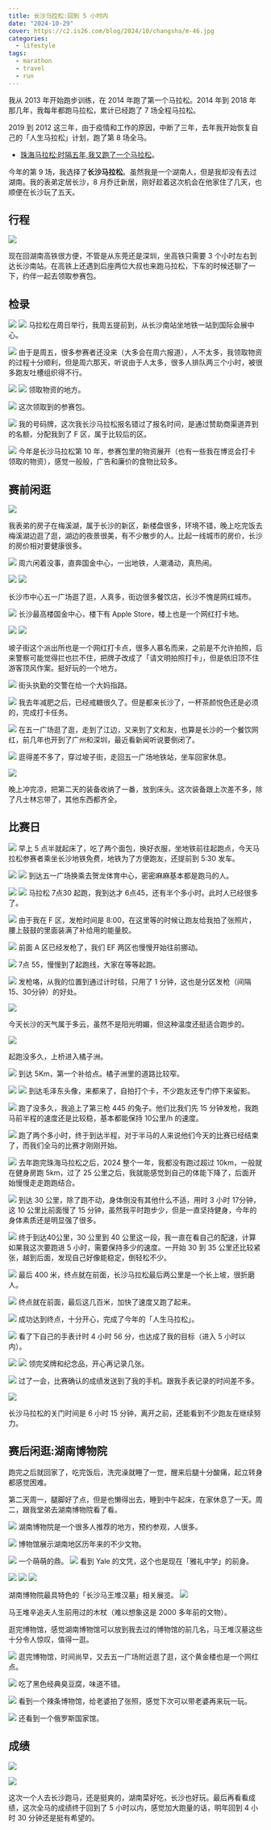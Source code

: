 ```yaml
---
title: 长沙马拉松:回到 5 小时内
date: "2024-10-29"
cover: https://c2.is26.com/blog/2024/10/changsha/m-46.jpg
categories:
  - lifestyle
tags:
  - marathon
  - travel
  - run
---
```


我从 2013 年开始跑步训练，在 2014 年跑了第一个马拉松。2014 年到 2018 年那几年，我每年都跑马拉松，累计已经跑了 7 场全程马拉松。

2019 到 2012 这三年，由于疫情和工作的原因，中断了三年，去年我开始恢复自己的「人生马拉松」计划，跑了第 8 场全马。

- [珠海马拉松:时隔五年,我又跑了一个马拉松](https://luolei.org/zhuhai-marathon-2023)。

今年的第 9 场，我选择了**长沙马拉松**。虽然我是一个湖南人，但是我却没有去过湖南。我的表弟定居长沙，8 月乔迁新居，刚好趁着这次机会在他家住了几天，也顺便在长沙玩了五天。

## 行程

![](https://c2.is26.com/blog/2024/10/changsha/m-2.jpg)

现在回湖南高铁很方便，不管是从东莞还是深圳，坐高铁只需要 3 个小时左右到达长沙南站。在高铁上还遇到后座两位大叔也来跑马拉松，下车的时候还聊了一下，约伴一起去领取参赛包。

## 检录

![](https://c2.is26.com/blog/2024/10/changsha/m-1.jpg)
![](https://c2.is26.com/blog/2024/10/changsha/m-9.jpg)
马拉松在周日举行，我周五提前到，从长沙南站坐地铁一站到国际会展中心。

![](https://c2.is26.com/blog/2024/10/changsha/m-3.jpg)
由于是周五，很多参赛者还没来（大多会在周六报道），人不太多，我领取物资的过程十分顺利，但是周六那天，听说由于人太多，很多人排队两三个小时，被很多跑友吐槽组织得不行。

![](https://c2.is26.com/blog/2024/10/changsha/m-4.jpg)
![](https://c2.is26.com/blog/2024/10/changsha/m-5.jpg)
领取物资的地方。

![](https://c2.is26.com/blog/2024/10/changsha/m-6.jpg)
这次领取到的参赛包。

![](https://c2.is26.com/blog/2024/10/changsha/m-8.jpg)
我的号码牌，这次我长沙马拉松报名错过了报名时间，是通过赞助商渠道弄到的名额，分配我到了 F 区，属于比较后的区。

![](https://c2.is26.com/blog/2024/10/changsha/m-23.jpg)
今年是长沙马拉松第 10 年，参赛包里的物资展开（也有一些我在博览会打卡领取的物资），感觉一般般，广告和廉价的食物比较多。

## 赛前闲逛

![](https://c2.is26.com/blog/2024/10/changsha/m-10.jpg)

我表弟的房子在梅溪湖，属于长沙的新区，新楼盘很多，环境不错，晚上吃完饭去梅溪湖边逛了逛，湖边的夜景很美，有不少散步的人。比起一线城市的房价，长沙的房价相对要健康很多。

![](https://c2.is26.com/blog/2024/10/changsha/m-11.jpg)
周六闲着没事，直奔国金中心，一出地铁，人潮涌动，真热闹。

![](https://c2.is26.com/blog/2024/10/changsha/m-12.jpg)
![](https://c2.is26.com/blog/2024/10/changsha/m-13.jpg)

长沙市中心五一广场逛了逛，人真多，街边很多餐饮店，长沙不愧是网红城市。

![](https://c2.is26.com/blog/2024/10/changsha/m-14.jpg)
长沙最高楼国金中心，楼下有 Apple Store，楼上也是一个网红打卡地。

![](https://c2.is26.com/blog/2024/10/changsha/m-16.jpg)
![](https://c2.is26.com/blog/2024/10/changsha/m-17.jpg)

坡子街这个派出所也是一个网红打卡点，很多人慕名而来，之前是不允许拍照，后来警察可能觉得拦也拦不住，把牌子改成了「请文明拍照打卡」，但是依旧顶不住游客顶风作案。挺好玩的一个地方。

![](https://c2.is26.com/blog/2024/10/changsha/m-19.jpg)
街头执勤的交警在给一个大妈指路。

![](https://c2.is26.com/blog/2024/10/changsha/m-18.jpg)
我去年减肥之后，已经戒糖很久了。但是都来长沙了，一杯茶颜悦色还是必须的，完成打卡任务。

![](https://c2.is26.com/blog/2024/10/changsha/m-20.jpg)
在五一广场逛了逛，走到了江边，又来到了文和友，也算是长沙的一个餐饮网红，前几年也开到了广州和深圳，最近看新闻听说要倒闭了。

![](https://c2.is26.com/blog/2024/10/changsha/m-21.jpg)
逛得差不多了，穿过坡子街，走回五一广场地铁站，坐车回家休息。

![](https://c2.is26.com/blog/2024/10/changsha/m-24.jpg)

晚上冲完凉，把第二天的装备收纳了一番，放到床头。这次装备跟上次差不多，除了凡士林忘带了，其他东西都齐全。

## 比赛日

![](https://c2.is26.com/blog/2024/10/changsha/m-25.jpg)
早上 5 点半就起床了，吃了两个面包，换好衣服，坐地铁前往起跑点，今天马拉松参赛者乘坐长沙地铁免费，地铁为了方便跑友，还提前到 5:30 发车。

![](https://c2.is26.com/blog/2024/10/changsha/m-26.jpg)
![](https://c2.is26.com/blog/2024/10/changsha/m-27.jpg)
到达五一广场换乘去贺龙体育中心，密密麻麻基本都是跑马的人。

![](https://c2.is26.com/blog/2024/10/changsha/m-28.jpg)
![](https://c2.is26.com/blog/2024/10/changsha/m-29.jpg)
马拉松 7点30 起跑，我到达才 6点45，还有半个多小时。此时人已经很多了。

![](https://c2.is26.com/blog/2024/10/changsha/m-30.jpg)
由于我在 F 区，发枪时间是 8:00，在这里等的时候让跑友给我拍了张照片，腰上鼓鼓的里面装满了补给用的能量胶。

![](https://c2.is26.com/blog/2024/10/changsha/m-31.jpg)
前面 A 区已经发枪了，我们 EF 两区也慢慢开始往前挪动。

![](https://c2.is26.com/blog/2024/10/changsha/m-32.jpg)
7点 55，慢慢到了起跑线，大家在等等起跑。

![](https://c2.is26.com/blog/2024/10/changsha/m-33.jpg)
发枪咯，从我的位置到通过计时毯，只用了 1 分钟，这也是分区发枪（间隔15、30分钟）的好处。

![](https://c2.is26.com/blog/2024/10/changsha/m-34.jpg)

今天长沙的天气属于多云，虽然不是阳光明媚，但这种温度还挺适合跑步的。

![](https://c2.is26.com/blog/2024/10/changsha/m-35.jpg)

起跑没多久，上桥进入橘子洲。

![](https://c2.is26.com/blog/2024/10/changsha/m-36.jpg)
到达 5Km，第一个补给点。橘子洲里的道路比较窄。

![](https://c2.is26.com/blog/2024/10/changsha/m-37.jpg)
![](https://c2.is26.com/blog/2024/10/changsha/m-38.jpg)
到达毛泽东头像，来都来了，自拍打个卡，不少跑友还专门停下来留影。

![](https://c2.is26.com/blog/2024/10/changsha/m-39.jpg)
跑了没多久，我追上了第三枪 445 的兔子。他们比我们先 15 分钟发枪，我跑马前半程的速度还是比较稳，基本都能保持 10公里/h 的速度。

![](https://c2.is26.com/blog/2024/10/changsha/m-40.jpg)
跑了两个多小时，终于到达半程，对于半马的人来说他们今天的比赛已经结束了，而我们全马的比赛才刚刚开始。

![](https://c2.is26.com/blog/2024/10/changsha/m-41.jpg)
去年跑完珠海马拉松之后，2024 整个一年，我都没有跑过超过 10km，一般就在健身房跑 5km，过了 25 公里之后，我就能感觉到自己的体能下降了，后面开始慢慢走走跑跑结合。

![](https://c2.is26.com/blog/2024/10/changsha/m-42.jpg)
到达 30 公里，除了跑不动，身体倒没有其他什么不适，用时 3 小时 17分钟，这 10 公里比前面慢了 15 分钟，虽然我平时跑步少，但是一直坚持健身，今年的身体素质还是明显强了很多。

![](https://c2.is26.com/blog/2024/10/changsha/m-43.jpg)
终于到达40公里，30 公里到 40 公里这一段，我一直在看自己的配速，计算如果我这次要跑进 5 小时，需要保持多少的速度。一开始 30 到 35 公里还比较紧张，越到后面，发现自己好像能稳定，倒轻松不少。

![](https://c2.is26.com/blog/2024/10/changsha/m-44.jpg)
最后 400 米，终点就在前面，长沙马拉松最后两公里是一个长上坡，很折磨人。

![](https://c2.is26.com/blog/2024/10/changsha/m-45.jpg)
终点就在前面，最后这几百米，加快了速度又跑了起来。

![](https://c2.is26.com/blog/2024/10/changsha/m-46.jpg)
成功达到终点，十分开心，完成了今年的「人生马拉松」。

![](https://c2.is26.com/blog/2024/10/changsha/m-47.jpg)
看了下自己的手表计时 4 小时 56 分，也达成了我的目标（进入 5 小时以内）。

![](https://c2.is26.com/blog/2024/10/changsha/m-49.jpg)
![](https://c2.is26.com/blog/2024/10/changsha/m-48.jpg)
领完奖牌和纪念品，开心再记录几张。

![](https://c2.is26.com/blog/2024/10/changsha/m-0.jpg)
过了一会，比赛确认的成绩发送到了我的手机。跟我手表记录的时间差不多。

![](https://c2.is26.com/blog/2024/10/changsha/m-53.jpg)

长沙马拉松的关门时间是 6 小时 15 分钟，离开之前，还能看到不少跑友在继续努力。

## 赛后闲逛:湖南博物院

跑完之后就回家了，吃完饭后，洗完澡就睡了一觉，醒来后腿十分酸痛，起立转身都感觉困难。

第二天周一，腿脚好了点，但是也懒得出去，睡到中午起床，在家休息了一天。周二，跟我堂弟去湖南博物院看了看。

![](https://c2.is26.com/blog/2024/10/changsha/m-54.jpg)
湖南博物院是一个很多人推荐的地方，预约参观，人很多。

![](https://c2.is26.com/blog/2024/10/changsha/m-55.jpg)
博物馆展示湖南地区历年来的不少文物。

![](https://c2.is26.com/blog/2024/10/changsha/m-56.jpg)
一个萌萌的鼎。
![](https://c2.is26.com/blog/2024/10/changsha/m-57.jpg)
看到 Yale 的文凭，这个也是现在「雅礼中学」的前身。

![](https://c2.is26.com/blog/2024/10/changsha/m-67.jpg)
![](https://c2.is26.com/blog/2024/10/changsha/m-66.jpg)
![](https://c2.is26.com/blog/2024/10/changsha/m-68.jpg)

湖南博物院最具特色的「长沙马王堆汉墓」相关展览。
![](https://c2.is26.com/blog/2024/10/changsha/m-61.jpg)

马王堆辛追夫人生前用过的木杖（难以想象这是 2000 多年前的文物）。

逛完博物馆，感觉湖南博物馆可以放到我去过的博物馆的前几名，马王堆汉墓这些十分令人惊叹，值得一逛。

![](https://c2.is26.com/blog/2024/10/changsha/m-70.jpg)
逛完博物馆，时间尚早，又去五一广场附近逛了逛，这个黄金楼也是一个网红点。

![](https://c2.is26.com/blog/2024/10/changsha/m-71.jpg)
吃了黑色经典臭豆腐，味道不错。

![](https://c2.is26.com/blog/2024/10/changsha/m-72.jpg)
看到一个辣条博物馆，给老婆拍了张照，感觉下次可以带老婆再来玩一玩。

![](https://c2.is26.com/blog/2024/10/changsha/m-73.jpg)
还看到一个俄罗斯国家馆。

## 成绩

![](https://c2.is26.com/blog/2024/10/changsha/m-75.jpg)

![](https://c2.is26.com/blog/2024/10/changsha/m-74.jpg)

这次一个人去长沙跑马，还是挺爽的，湖南菜好吃，长沙也好玩。最后再看看成绩，这次全马的成绩终于回到了 5 小时以内，感觉加大跑量的话，明年回到 4 小时 30 分钟还是挺有希望的。
